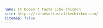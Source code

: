 ```yaml
---
name: It Doesn't Taste Like Chicken
site: https://itdoesnttastelikechicken.com/
sitemap: false
---
```

